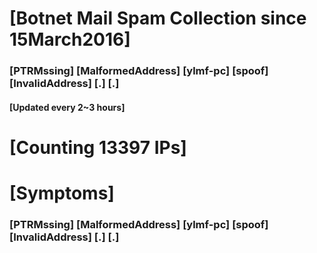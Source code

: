 # [Botnet Mail Spam Collection since 15March2016]
### [PTRMssing] [MalformedAddress] [ylmf-pc] [spoof] [InvalidAddress] [.] [.]
#### [Updated every 2~3 hours]

# [Counting 13397 IPs]

# [Symptoms] 
###   [PTRMssing] [MalformedAddress] [ylmf-pc] [spoof] [InvalidAddress] [.] [.]
